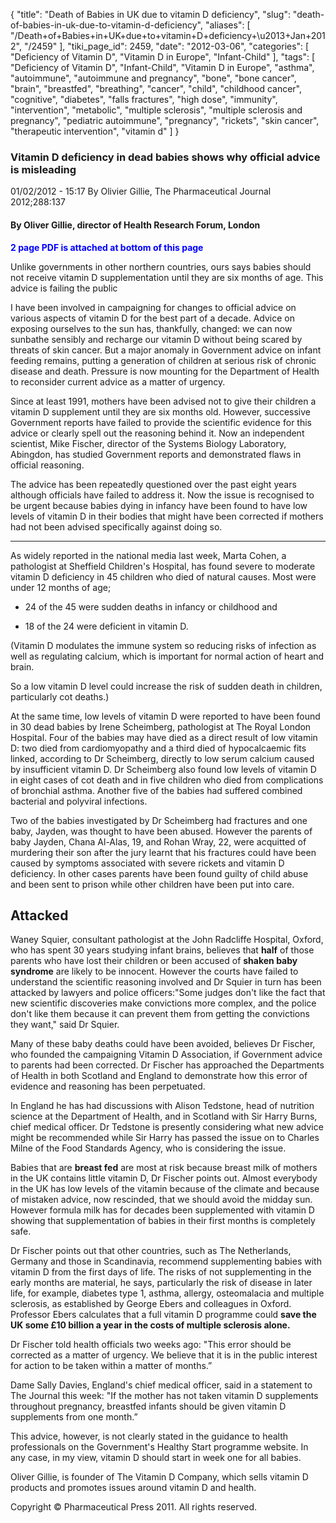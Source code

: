 {
    "title": "Death of Babies in UK due to vitamin D deficiency",
    "slug": "death-of-babies-in-uk-due-to-vitamin-d-deficiency",
    "aliases": [
        "/Death+of+Babies+in+UK+due+to+vitamin+D+deficiency+\u2013+Jan+2012",
        "/2459"
    ],
    "tiki_page_id": 2459,
    "date": "2012-03-06",
    "categories": [
        "Deficiency of Vitamin D",
        "Vitamin D in Europe",
        "Infant-Child"
    ],
    "tags": [
        "Deficiency of Vitamin D",
        "Infant-Child",
        "Vitamin D in Europe",
        "asthma",
        "autoimmune",
        "autoimmune and pregnancy",
        "bone",
        "bone cancer",
        "brain",
        "breastfed",
        "breathing",
        "cancer",
        "child",
        "childhood cancer",
        "cognitive",
        "diabetes",
        "falls fractures",
        "high dose",
        "immunity",
        "intervention",
        "metabolic",
        "multiple sclerosis",
        "multiple sclerosis and pregnancy",
        "pediatric autoimmune",
        "pregnancy",
        "rickets",
        "skin cancer",
        "therapeutic intervention",
        "vitamin d"
    ]
}


### Vitamin D deficiency in dead babies shows why official advice is misleading

01/02/2012 - 15:17 By Olivier Gillie, The Pharmaceutical Journal 2012;288:137

#### By Oliver Gillie, director of Health Research Forum, London

 **<span style="color:#00F;">2 page PDF is attached at bottom of this page</span>** 

Unlike governments in other northern countries, ours says babies should not receive vitamin D supplementation until they are six months of age. This advice is failing the public

I have been involved in campaigning for changes to official advice on various aspects of vitamin D for the best part of a decade. Advice on exposing ourselves to the sun has, thankfully, changed: we can now sunbathe sensibly and recharge our vitamin D without being scared by threats of skin cancer. But a major anomaly in Government advice on infant feeding remains, putting a generation of children at serious risk of chronic disease and death. Pressure is now mounting for the Department of Health to reconsider current advice as a matter of urgency.

Since at least 1991, mothers have been advised not to give their children a vitamin D supplement until they are six months old. However, successive Government reports have failed to provide the scientific evidence for this advice or clearly spell out the reasoning behind it. Now an independent scientist, Mike Fischer, director of the Systems Biology Laboratory, Abingdon, has studied Government reports and demonstrated flaws in official reasoning.

The advice has been repeatedly questioned over the past eight years although officials have failed to address it. Now the issue is recognised to be urgent because babies dying in infancy have been found to have low levels of vitamin D in their bodies that might have been corrected if mothers had not been advised specifically against doing so.

- - - - - - - - - - - - - 

As widely reported in the national media last week, Marta Cohen, a pathologist at Sheffield Children's Hospital, has found severe to moderate vitamin D deficiency in 45 children who died of natural causes. Most were under 12 months of age; 

* 24 of the 45 were sudden deaths in infancy or childhood and 

* 18 of the 24 were deficient in vitamin D. 

(Vitamin D modulates the immune system so reducing risks of infection as well as regulating calcium, which is important for normal action of heart and brain. 

So a low vitamin D level could increase the risk of sudden death in children, particularly cot deaths.)

At the same time, low levels of vitamin D were reported to have been found in 30 dead babies by Irene Scheimberg, pathologist at The Royal London Hospital. Four of the babies may have died as a direct result of low vitamin D: two died from cardiomyopathy and a third died of hypocalcaemic fits linked, according to Dr Scheimberg, directly to low serum calcium caused by insufficient vitamin D. Dr Scheimberg also found low levels of vitamin D in eight cases of cot death and in five children who died from complications of bronchial asthma. Another five of the babies had suffered combined bacterial and polyviral infections.

Two of the babies investigated by Dr Scheimberg had fractures and one baby, Jayden, was thought to have been abused. However the parents of baby Jayden, Chana Al-Alas, 19, and Rohan Wray, 22, were acquitted of murdering their son after the jury learnt that his fractures could have been caused by symptoms associated with severe rickets and vitamin D deficiency. In other cases parents have been found guilty of child abuse and been sent to prison while other children have been put into care.

## Attacked

Waney Squier, consultant pathologist at the John Radcliffe Hospital, Oxford, who has spent 30 years studying infant brains, believes that  **half**  of those parents who have lost their children or been accused of  **shaken baby syndrome**  are likely to be innocent. However the courts have failed to understand the scientific reasoning involved and Dr Squier in turn has been attacked by lawyers and police officers:"Some judges don't like the fact that new scientific discoveries make convictions more complex, and the police don't like them because it can prevent them from getting the convictions they want," said Dr Squier.

Many of these baby deaths could have been avoided, believes Dr Fischer, who founded the campaigning Vitamin D Association, if Government advice to parents had been corrected. Dr Fischer has approached the Departments of Health in both Scotland and England to demonstrate how this error of evidence and reasoning has been perpetuated.

In England he has had discussions with Alison Tedstone, head of nutrition science at the Department of Health, and in Scotland with Sir Harry Burns, chief medical officer. Dr Tedstone is presently considering what new advice might be recommended while Sir Harry has passed the issue on to Charles Milne of the Food Standards Agency, who is considering the issue.

Babies that are  **breast fed**  are most at risk because breast milk of mothers in the UK contains little vitamin D, Dr Fischer points out. Almost everybody in the UK has low levels of the vitamin because of the climate and because of mistaken advice, now rescinded, that we should avoid the midday sun. However formula milk has for decades been supplemented with vitamin D showing that supplementation of babies in their first months is completely safe.

Dr Fischer points out that other countries, such as The Netherlands, Germany and those in Scandinavia, recommend supplementing babies with vitamin D from the first days of life. The risks of not supplementing in the early months are material, he says, particularly the risk of disease in later life, for example, diabetes type 1, asthma, allergy, osteomalacia and multiple sclerosis, as established by George Ebers and colleagues in Oxford. Professor Ebers calculates that a full vitamin D programme could  **save the UK some £10 billion a year in the costs of multiple sclerosis alone.** 

Dr Fischer told health officials two weeks ago: "This error should be corrected as a matter of urgency. We believe that it is in the public interest for action to be taken within a matter of months.”

Dame Sally Davies, England's chief medical officer, said in a statement to The Journal this week: "If the mother has not taken vitamin D supplements throughout pregnancy, breastfed infants should be given vitamin D supplements from one month.”

This advice, however, is not clearly stated in the guidance to health professionals on the Government's Healthy Start programme website. In any case, in my view, vitamin D should start in week one for all babies.

Oliver Gillie, is founder of The Vitamin D Company, which sells vitamin D products and promotes issues around vitamin D and health.

Copyright © Pharmaceutical Press 2011. All rights reserved.